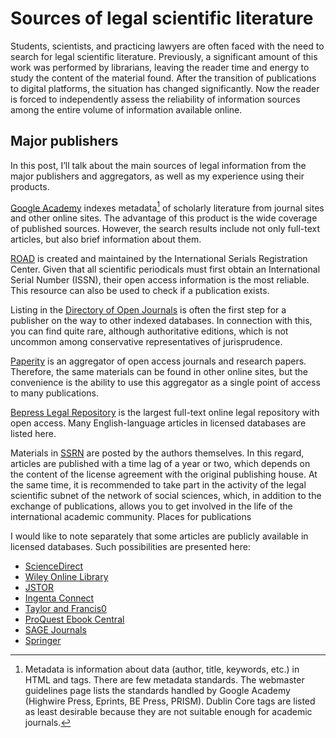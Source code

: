 # Sources of legal scientific literature
Students, scientists, and practicing lawyers are often faced with the need to search for legal scientific literature. Previously, a significant amount of this work was performed by librarians, leaving the reader time and energy to study the content of the material found. After the transition of publications to digital platforms, the situation has changed significantly. Now the reader is forced to independently assess the reliability of information sources among the entire volume of information available online.

## Major publishers

In this post, I’ll talk about the main sources of legal information from the major publishers and aggregators, as well as my experience using their products.

[Google Academy](https://scholar.google.com/) indexes metadata[^1] of scholarly literature from journal sites and other online sites. The advantage of this product is the wide coverage of published sources. However, the search results include not only full-text articles, but also brief information about them.

[ROAD](https://road.issn.org/) is created and maintained by the International Serials Registration Center. Given that all scientific periodicals must first obtain an International Serial Number (ISSN), their open access information is the most reliable. This resource can also be used to check if a publication exists.

Listing in the [Directory of Open Journals](http://www.doaj.org/) is often the first step for a publisher on the way to other indexed databases. In connection with this, you can find quite rare, although authoritative editions, which is not uncommon among conservative representatives of jurisprudence.

[Paperity](https://paperity.org/) is an aggregator of open access journals and research papers. Therefore, the same materials can be found in other online sites, but the convenience is the ability to use this aggregator as a single point of access to many publications.

[Bepress Legal Repository](http://law.bepress.com/) is the largest full-text online legal repository with open access. Many English-language articles in licensed databases are listed here.

Materials in [SSRN](http://www.ssrn.com/en) are posted by the authors themselves. In this regard, articles are published with a time lag of a year or two, which depends on the content of the license agreement with the original publishing house. At the same time, it is recommended to take part in the activity of the legal scientific subnet of the network of social sciences, which, in addition to the exchange of publications, allows you to get involved in the life of the international academic community.
Places for publications

I would like to note separately that some articles are publicly available in licensed databases. Such possibilities are presented here:
- [ScienceDirect](http://www.sciencedirect.com/)
- [Wiley Online Library](http://onlinelibrary.wiley.com/)
- [JSTOR](http://www.jstor.org/)
- [Ingenta Connect](http://www.ingentaconnect.com/)
- [Taylor and Francis0](http://www.tandfonline.com/)
- [ProQuest Ebook Central](https://ebookcentral.proquest.com/lib/nlbby/home.action)
- [SAGE Journals](http://online.sagepub.com/)
- [Springer](https://link.springer.com/)

[^1]: Metadata is information about data (author, title, keywords, etc.) in HTML and tags. There are few metadata standards. The webmaster guidelines page lists the standards handled by Google Academy (Highwire Press, Eprints, BE Press, PRISM). Dublin Core tags are listed as least desirable because they are not suitable enough for academic journals.